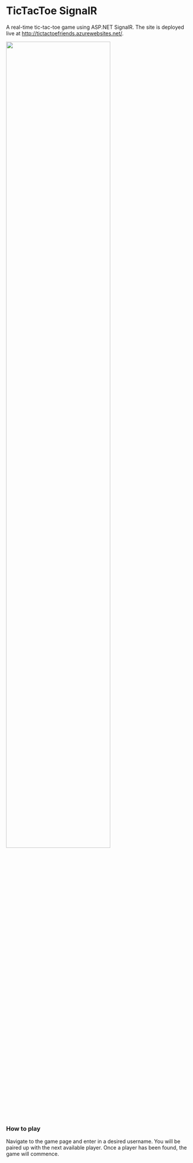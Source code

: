 # TicTacToe SignalR
A real-time tic-tac-toe game using ASP.NET SignalR. The site is deployed live at <http://tictactoefriends.azurewebsites.net/>.

<img width="75%" src="https://cloud.githubusercontent.com/assets/3055505/16823151/bf490b2c-4916-11e6-958b-8ade6fb76176.gif" />

### How to play
Navigate to the game page and enter in a desired username. You will be paired up with the next available player. Once a player has been found, the game will commence. 
